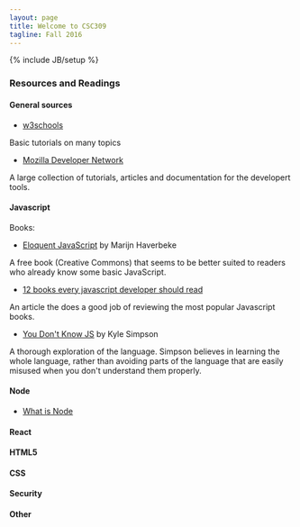 ```yaml
---
layout: page
title: Welcome to CSC309
tagline: Fall 2016
---
```

{% include JB/setup %}

### Resources and Readings

#### General sources
  - [w3schools](http://www.w3schools.com)
  
   Basic tutorials on many topics
   
  - [Mozilla Developer Network](https://developer.mozilla.org/en-US/)
  
   A large collection of tutorials, articles and documentation for the developert tools.

#### Javascript

Books:
  
  - [Eloquent JavaScript](http://eloquentjavascript.net) by Marijn Haverbeke
   
   A free book (Creative Commons) that seems to be better suited to readers who already know some basic JavaScript.
   
  - [12 books every javascript developer should read](https://medium.com/javascript-scene/12-books-every-javascript-developer-should-read-9da76157fb3#.dyuape9ra)
  
   An article the does a good job of reviewing the most popular Javascript books.
   
   - [You Don't Know JS](https://github.com/getify/You-Dont-Know-JS) by Kyle Simpson
   
   A thorough exploration of the language. Simpson believes in learning the whole language, rather than avoiding parts of the language that are easily misused when you don't understand them properly.

#### Node

  - [What is Node](http://radar.oreilly.com/2011/07/what-is-node.html)

#### React


#### HTML5


#### CSS


#### Security


#### Other